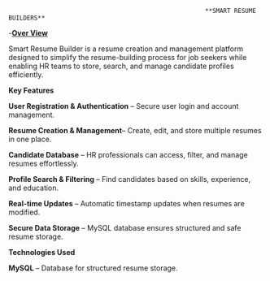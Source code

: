                                                           **SMART RESUME BUILDERS**
                                                                   
-<u>**Over View**</u>   

Smart Resume Builder is a resume creation and management platform designed to simplify the resume-building process for job seekers while enabling HR teams to store, search, and manage candidate profiles efficiently.

**Key Features**

 **User Registration & Authentication** – Secure user login and account management.

**Resume Creation & Management**– Create, edit, and store multiple resumes in one place.

**Candidate Database** – HR professionals can access, filter, and manage resumes effortlessly.

**Profile Search & Filtering** – Find candidates based on skills, experience, and education.

**Real-time Updates** – Automatic timestamp updates when resumes are modified.

**Secure Data Storage** – MySQL database ensures structured and safe resume storage.

**Technologies Used**

**MySQL** – Database for structured resume storage.
